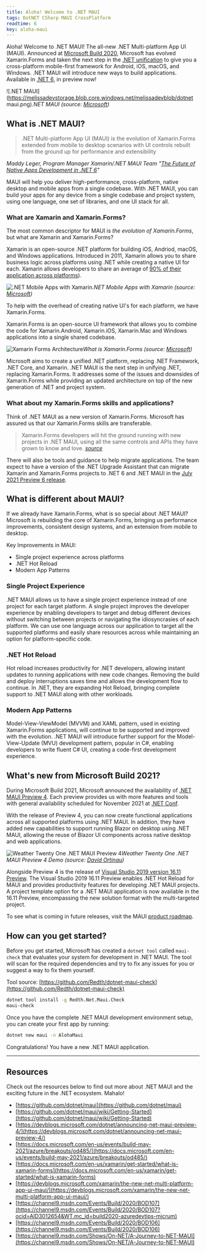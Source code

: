 ```yaml
---
title: Aloha! Welcome to .NET MAUI
tags: DotNET CSharp MAUI CrossPlatform
readtime: 6
key: aloha-maui
---
```


Aloha! Welcome to .NET MAUI! The all-new .NET Multi-platform App UI (MAUI). Announced at [Microsoft Build 2020](https://news.microsoft.com/build-2020-book-of-news/), Microsoft has evolved Xamarin.Forms and taken the next step in the [.NET unification](hhttps://channel9.msdn.com/Events/Build/2020/BOD106) to give you a cross-platform mobile-first framework for Android, iOS, macOS, and Windows. .NET MAUI will introduce new ways to build applications. Available in [.NET 6](https://dotnet.microsoft.com/download/dotnet/6.0), in preview now!

![.NET MAUI](https://melissadevstorage.blob.core.windows.net/melissadevblob/dotnet maui.png)<em class="sub-title center" >.NET MAUI (source: [Microsoft](https://youtu.be/GJ_PaRNDe9E))</em>

## What is .NET MAUI?

> .NET Multi-platform App UI (MAUI) is the evolution of Xamarin.Forms extended from mobile to desktop scenarios with UI controls rebuilt from the ground up for performance and extensibility

_Maddy Leger, Program Manager Xamarin/.NET MAUI Team "[The Future of Native Apps Development in .NET 6](https://youtu.be/fPEdgXeqhE4)"_

MAUI will help you deliver high-performance, cross-platform, native desktop and mobile apps from a single codebase. With .NET MAUI, you can build your apps for any device from a single codebase and project system, using one language, one set of libraries, and one UI stack for all.

### What are Xamarin and Xamarin.Forms?

The most common descriptor for MAUI is _the evolution of Xamarin.Forms_, but what are Xamarin and Xamarin.Forms?

Xamarin is an open-source .NET platform for building iOS, Andriod, macOS, and Windows applications. Introduced in 2011, Xamarin allows you to share business logic across platforms using .NET while creating a native UI for each. Xamarin allows developers to share an average of [90% of their application across platforms](https://docs.microsoft.com/en-us/xamarin/get-started/what-is-xamarin)).

![.NET Mobile Apps with Xamarin](https://melissadevstorage.blob.core.windows.net/melissadevblob/xamarin.png)<em class="sub-title center">.NET Mobile Apps with Xamarin (source: [Microsoft](https://channel9.msdn.com/Events/Build/2020/BOD107))</em>

To help with the overhead of creating native UI's for each platform, we have Xamarin.Forms.

Xamarin.Forms is an open-source UI framework that allows you to combine the code for Xamarin.Android, Xamarin.iOS, Xamarin.Mac and Windows applications into a single shared codebase.

![Xamarin Forms Architecture](https://docs.microsoft.com/en-us/xamarin/get-started/what-is-xamarin-forms-images/xamarin-forms-architecture.png)<em class="sub-title center">What is Xamarin.Forms (source: [Microsoft](https://docs.microsoft.com/en-us/xamarin/get-started/what-is-xamarin-forms))</em>

Microsoft aims to create a unified .NET platform, replacing .NET Framework, .NET Core, and Xamarin. .NET MAUI is the next step in unifying .NET, replacing Xamarin.Forms. It addresses some of the issues and downsides of Xamarin.Forms while providing an updated architecture on top of the new generation of .NET and project system.

### What about my Xamarin.Forms skills and applications?

Think of .NET MAUI as a new version of Xamarin.Forms. Microsoft has assured us that our Xamarin.Forms skills are transferable.

> Xamarin.Forms developers will hit the ground running with new projects in .NET MAUI, using all the same controls and APIs they have grown to know and love. _[source](https://docs.microsoft.com/en-us/xamarin/get-started/what-is-xamarin-forms)_

There will also be tools and guidance to help migrate applications. The team expect to have a version of the .NET Upgrade Assistant that can migrate Xamarin and Xamarin.Forms projects to .NET 6 and .NET MAUI in the [July 2021 Preview 6 release](https://github.com/dotnet/maui/wiki/Roadmap#net-maui-in-net-6-preview-6-july-2021).

## What is different about MAUI?

If we already have Xamarin.Forms, what is so special about .NET MAUI? Microsoft is rebuilding the core of Xamarin.Forms, bringing us performance improvements, consistent design systems, and an extension from mobile to desktop.

Key Improvements in MAUI:

- Single project experience across platforms
- .NET Hot Reload
- Modern App Patterns

### Single Project Experience

.NET MAUI allows us to have a single project experience instead of one project for each target platform. A single project improves the developer experience by enabling developers to target and debug different devices without switching between projects or navigating the idiosyncrasies of each platform. We can use one language across our application to target all the supported platforms and easily share resources across while maintaining an option for platform-specific code.

### .NET Hot Reload

Hot reload increases productivity for .NET developers, allowing instant updates to running applications with new code changes. Removing the build and deploy interruptions saves time and allows the development flow to continue. In .NET, they are expanding Hot Reload, bringing complete support to .NET MAUI along with other workloads.

### Modern App Patterns

Model-View-ViewModel (MVVM) and XAML pattern, used in existing Xamarin.Forms applications, will continue to be supported and improved with the evolution. .NET MAUI will introduce further support for the Model-View-Update (MVU) development pattern, popular in C#, enabling developers to write fluent C# UI, creating a code-first development experience.

## What's new from Microsoft Build 2021?

During Microsoft Build 2021, Microsoft announced the availability of [.NET MAUI Preview 4](https://devblogs.microsoft.com/dotnet/announcing-net-maui-preview-4/). Each preview provides us with more features and tools with general availability scheduled for November 2021 at [.NET Conf](https://www.dotnetconf.net/).

With the release of Preview 4, you can now create functional applications across all supported platforms using .NET MAUI. In addition, they have added new capabilities to support running Blazor on desktop using .NET MAUI, allowing the reuse of Blazor UI components across native desktop and web applications.

![Weather Twenty One .NET MAUI Preview 4](https://github.com/davidortinau/WeatherTwentyOne/blob/main/images/maui-weather-hero-sm.png?raw=true)<em class="sub-title center">Weather Twenty One .NET MAUI Preview 4 Demo (source: [David Ortinau](https://github.com/davidortinau/WeatherTwentyOne))</em>

Alongside Preview 4 is the release of [Visual Studio 2019 version 16.11 Preview](https://visualstudio.microsoft.com/vs/preview/). The Visual Studio 2019 16.11 Preview enables .NET Hot Reload for MAUI and provides productivity features for developing .NET MAUI projects. A project template option for a .NET MAUI application is now available in the 16.11 Preview, encompassing the new solution format with the multi-targeted project.

To see what is coming in future releases, visit the MAUI [product roadmap](https://github.com/dotnet/maui/wiki/roadmap).

## How can you get started?

Before you get started, Microsoft has created a `dotnet tool` called `maui-check` that evaluates your system for development in .NET MAUI. The tool will scan for the required dependencies and try to fix any issues for you or suggest a way to fix them yourself.

Tool source: [https://github.com/Redth/dotnet-maui-check](https://github.com/Redth/dotnet-maui-check)

```bash
dotnet tool install -g Redth.Net.Maui.Check
maui-check
```

Once you have the complete .NET MAUI development environment setup, you can create your first app by running:

```bash
dotnet new maui -n AlohaMaui
```

Congratulations! You have a new .NET MAUI application.

---

## Resources

Check out the resources below to find out more about .NET MAUI and the exciting future in the .NET ecosystem. Mahalo!

- [https://github.com/dotnet/maui](https://github.com/dotnet/maui)
- [https://github.com/dotnet/maui/wiki/Getting-Started](https://github.com/dotnet/maui/wiki/Getting-Started)
- [https://devblogs.microsoft.com/dotnet/announcing-net-maui-preview-4/](https://devblogs.microsoft.com/dotnet/announcing-net-maui-preview-4/)
- [https://docs.microsoft.com/en-us/events/build-may-2021/azure/breakouts/od485/](https://docs.microsoft.com/en-us/events/build-may-2021/azure/breakouts/od485/)
- [https://docs.microsoft.com/en-us/xamarin/get-started/what-is-xamarin-forms](https://docs.microsoft.com/en-us/xamarin/get-started/what-is-xamarin-forms)
- [https://devblogs.microsoft.com/xamarin/the-new-net-multi-platform-app-ui-maui/](https://devblogs.microsoft.com/xamarin/the-new-net-multi-platform-app-ui-maui/)
- [https://channel9.msdn.com/Events/Build/2020/BOD107](https://channel9.msdn.com/Events/Build/2020/BOD107?ocid=AID3012654&WT.mc_id=build2020-azuredevtips-micrum)
- [https://channel9.msdn.com/Events/Build/2020/BOD106](https://channel9.msdn.com/Events/Build/2020/BOD106)
- [https://channel9.msdn.com/Shows/On-NET/A-Journey-to-NET-MAUI](https://channel9.msdn.com/Shows/On-NET/A-Journey-to-NET-MAUI)
